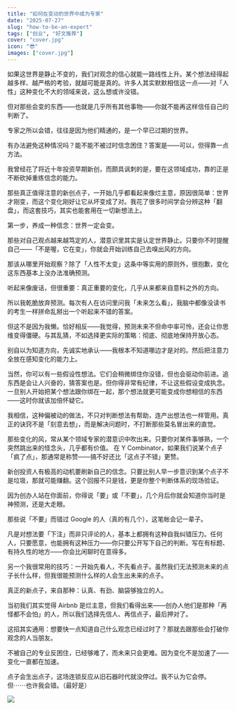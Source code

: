 ```yaml
---
title: "如何在变动的世界中成为专家"
date: "2025-07-27"
slug: "how-to-be-an-expert"
tags: ["创业", "好文推荐"]
cover: "cover.jpg"
icon: "😎"
images: ["cover.jpg"]
---
```

如果这世界是静止不变的，我们对观念的信心就能一路线性上升。某个想法经得起越多样、越严格的考验，就越可能是真的。许多人其实默默相信这一点——对「人性」这种变化不大的领域来说，这么想或许没错。



但对那些会变的东西——也就是几乎所有其他事物——你就不能再这样信任自己的判断了。



专家之所以会错，往往是因为他们精通的，是一个早已过期的世界。



有办法避免这种情况吗？能不能不被过时信念困住？答案是——可以，但得靠一点方法。



我曾经花了将近十年投资早期新创，而颇具讽刺的是，要在这领域成功，靠的正是不断砍掉重练信念的能力。



那些真正值得注意的新创点子，一开始几乎都看起来像烂主意，原因很简单：世界才刚变，而这个变化刚好让它从坏变成了对。我花了很多时间学会分辨这种「翻盘」，而这套技巧，其实也能套用在一切新想法上。



第一步，养成一种信念：世界一定会变。



那些对自己观点越来越笃定的人，潜意识里其实是认定世界静止。只要你不时提醒自己——「不是喔，它在变」，你就会开始训练自己去嗅出风的方向。



那该从哪里开始观察？除了「人性不太变」这条中等实用的原则外，很抱歉，变化这东西基本上没办法准确预测。



听起来像废话，但很重要：真正重要的变化，几乎从来都来自意料之外的方向。



所以我乾脆放弃预测。每次有人在访问里问我「未来怎么看」，我脑中都像没读书的考生一样拼命乱掰出一个听起来不错的答案。



但这不是因为我懒。恰好相反——我觉得，预测未来不但命中率可怜，还会让你思维变得僵硬。与其乱猜，不如选择更实际的策略：彻底、彻底地保持开放心态。



别自以为知道方向，先诚实地承认——我根本不知道哪边才是对的。然后把注意力全放在感知变化的能力上。



当然，你可以有一些假设性想法。它们会稍微绑住你没错，但也会驱动你前进。追东西是会让人兴奋的，猜答案也是。但你得非常有纪律，不让这些假设变成执念。
一旦别人开始把某个想法跟你绑在一起，那个想法就更可能变成你想相信的东西——这时你就该加倍怀疑它。



我相信，这种偏被动的做法，不只对判断想法有帮助，连产出想法也一样管用。真正的诀窍不是「刻意去想」，而是解决问题时，不打断那些莫名冒出来的直觉。



那些变化的风，常从某个领域专家的潜意识中吹出来。只要你对某件事够熟，一个突然跳出来的怪念头，几乎都有价值。
在 Y Combinator，如果我们说某个点子「疯了点」，那通常是称赞——搞不好还比「这点子不错」更赞。



新创投资人有极高的动机要刷新自己的信念。只要比别人早一步意识到某个点子不是垃圾，那就可能赚翻。这个回报不只是钱，更是你整个判断体系的现场验证。



因为创办人站在你面前，你得说「要」或「不要」，几个月后你就会知道你当时是神预测，还是大走眼。



那些说「不要」而错过 Google 的人（真的有几个），这笔帐会记一辈子。



凡是对想法要「下注」而非只评论的人，基本上都拥有这种自我纠错压力。任何人，只要愿意，也能拥有这种压力——你只要公开写下自己的判断。写在有标题、有持久性的地方——你会比闲聊时在意得多。



另一个我很常用的技巧：一开始先看人，不先看点子。虽然我们无法预测未来的点子长什么样，但我很能预测什么样的人会生出未来的点子。



真正的新点子，来自那种：认真、有劲、脑袋够独立的人。



当初我们其实觉得 Airbnb 是烂主意，但我们看得出来——创办人他们是那种「再怪都不会怕」的人，所以我们选择先信人、再信点子，最后押对了。



这招其实通用：想要快一点知道自己什么观念已经过时了？那就去跟那些会打破你观念的人当朋友。



不被自己的专业反困住，已经够难了，而未来只会更难。因为变化不是加速了——变化一直都在加速。



点子会生出点子，这场连锁反应从旧石器时代就没停过。我不认为它会停。
但⋯⋯也许我会错。（最好是）




![](https://prod-files-secure.s3.us-west-2.amazonaws.com/112d0858-5090-4d34-a606-b75eb8d65fd2/46476355-9cf3-4e99-9b7a-3531bc426380/1000202064.png?X-Amz-Algorithm=AWS4-HMAC-SHA256&X-Amz-Content-Sha256=UNSIGNED-PAYLOAD&X-Amz-Credential=ASIAZI2LB4662DZNFDD4%2F20250923%2Fus-west-2%2Fs3%2Faws4_request&X-Amz-Date=20250923T111039Z&X-Amz-Expires=3600&X-Amz-Security-Token=IQoJb3JpZ2luX2VjELv%2F%2F%2F%2F%2F%2F%2F%2F%2F%2FwEaCXVzLXdlc3QtMiJHMEUCICvVIZjZaXiCQouMmCOB7NW1WInehfxK2y9q2nRaUupdAiEA4aWfxtkIHnrzm9MX6PDl5O20bMKqZ%2FvAshduyvqDUgkq%2FwMIRBAAGgw2Mzc0MjMxODM4MDUiDKKMIH9hvjnfjZ%2FOpircA1PdCjVPeL3lDgwOFaS5U%2Bkj5uMEhWJHR2LAZhrc7dLdqdmFXpAj4F2uPjbvQdE62VTKffJJuraZKJ4%2Boklp9a%2BtYWy%2FnGzpayEKli5Le944BYN663e9BP32%2Bc1%2FRyj2EBo22JXw9b3rNWQq9NfGIXM0BmbldIcTerVAW%2BjI93a2nZIQI6XyqtIgpaUN0f5a9X0kE0u7C%2Bl0hMGlVKuY%2BuTm%2BEhYcX70Mq4q4Xx9JeWHSPcQ%2FLAO8I0ZoDmaaZclbGPkM3TWL%2BeG%2BgaPQxBVYtQnhHvKb%2BWjNIK1Yqt5XGZFlttMc9IdPqedoSudHJ9twUGpkoExUxtd5Znxs9yhx3Kxp5MOipoBc0SUhX2c12N9e%2Byg4ctMIyUGIvFgVbFi1gtOs5T1wD8Tvs9cgq9XDqGhKvJG4PcPlxGTxBemzE0z3Nw9HYZggrqhDBMdAtwYRgRWZYG37ZN4NS0NN2G3H9VEzQ%2FALh7ZC3U6k20ZOsQMo%2FRiKAsfY8IsTv1iiRiWPt%2Fowl7QTlll307hEzzigBuOuayabGvZHzYBpSdTmCXeMjtKxiAH%2BPb8w3yNdGviTyLlUR%2BWzQTRoVPj7Ew1i1MHo7IQ9dlf8BSsxoFAn%2F3llKWCIXxm4r16GevGMJ%2F3ycYGOqUBCJvnmXjKUAoZh3pS4hwJrOSraUHmsceOBQArbe%2F6S2v4gFYNgivWHPCmDFTEMXJr9hNt8cauWpn7xiD2FvBccuXAm%2BlzFYpfA0f5fSfZ0HkdXTlMFb0%2BxctML5hBHIqqHkug5EdLV4ifhMPkLM%2BndDNOuIV3I7A9m0y7d02QqSDB8i1H82ygQ3Le1Hca0UwYgnaqiYszC3z55aFJNGj%2FR0HysQ12&X-Amz-Signature=113fc143881cc53326879f957a56e16a720a02a2a55153efecddebebfddfaf51&X-Amz-SignedHeaders=host&x-amz-checksum-mode=ENABLED&x-id=GetObject)

